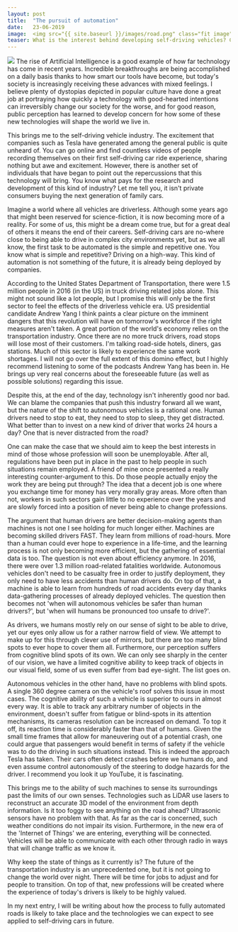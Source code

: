 ```yaml
---
layout: post
title:  "The pursuit of automation"
date:   23-06-2019
image:  <img src="{{ site.baseurl }}/images/road.png" class="fit image">
teaser: What is the interest behind developing self-driving vehicles? Can they ever be better drivers than us humans? How will a transition to autonomous traffic impact our society?
---
```

<img src="{{ site.baseurl }}/images/road.png" class="fit image">
The rise of Artificial Intelligence is a good example of how far technology has come in recent years. Incredible breakthroughs are being accomplished on a daily basis thanks to how smart our tools have become, but today's society is increasingly receiving these advances with mixed feelings. I believe plenty of dystopias depicted in popular culture have done a great job at portraying how quickly a technology with good-hearted intentions can irreversibly change our society for the worse, and for good reason, public perception has learned to develop concern for how some of these new technologies will shape the world we live in. 

This brings me to the self-driving vehicle industry. The excitement that companies such as Tesla have generated among the general public is quite unheard of. You can go online and find countless videos of people recording themselves on their first self-driving car ride experience, sharing nothing but awe and excitement. However, there is another set of individuals that have began to point out the repercussions that this technology will bring. You know what pays for the research and development of this kind of industry? Let me tell you, it isn't private consumers buying the next generation of family cars. 

Imagine a world where all vehicles are driverless. Although some years ago that might been reserved for science-fiction, it is now becoming more of a reality. For some of us, this might be a dream come true, but for a great deal of others it means the end of their careers. Self-driving cars are no-where close to being able to drive in complex city environments yet, but as we all know, the first task to be automated is the simple and repetitive one. You know what is simple and repetitive? Driving on a high-way. This kind of automation is not something of the future, it is already being deployed by companies. 

According to the United States Department of Transportation, there were 1.5 million people in 2016 (in the US) in truck driving related jobs alone. This might not sound like a lot people, but I promise this will only be the first sector to feel the effects of the driverless vehicle era. US presidential candidate Andrew Yang I think paints a clear picture on the imminent dangers that this revolution will have on tomorrow's workforce if the right measures aren't taken. A great portion of the world's economy relies on the transportation industry. Once there are no more truck drivers, road stops will lose most of their customers. I'm talking road-side hotels, diners, gas stations. Much of this sector is likely to experience the same work shortages. I will not go over the full extent of this domino effect, but I highly recommend listening to some of the podcasts Andrew Yang has been in. He brings up very real concerns about the foreseeable future (as well as possible solutions) regarding this issue.

Despite this, at the end of the day, technology isn't inherently good nor bad. We can blame the companies that push this industry forward all we want, but the nature of the shift to autonomous vehicles is a rational one. Human drivers need to stop to eat, they need to stop to sleep, they get distracted. What better than to invest on a new kind of driver that works 24 hours a day? One that is never distracted from the road? 

One can make the case that we should aim to keep the best interests in mind of those whose profession will soon be unemployable. After all, regulations have been put in place in the past to help people in such situations remain employed. A friend of mine once presented a really interesting counter-argument to this. Do those people actually enjoy the work they are being put through? The idea that a decent job is one where you exchange time for money has very morally gray areas. More often than not, workers in such sectors gain little to no experience over the years and are slowly forced into a position of never being able to change professions. 

The argument that human drivers are better decision-making agents than machines is not one I see holding for much longer either. Machines are becoming skilled drivers FAST. They learn from millions of road-hours. More than a human could ever hope to experience in a life-time, and the learning process is not only becoming more efficient, but the gathering of essential data is too. The question is not even about efficiency anymore. In 2016, there were over 1.3 million road-related fatalities worldwide. Autonomous vehicles don't need to be casualty free in order to justify deployment, they only need to have less accidents than human drivers do. On top of that, a machine is able to learn from hundreds of road accidents every day thanks data-gathering processes of already deployed vehicles. The question then becomes not 'when will autonomous vehicles be safer than human drivers?', but 'when will humans be pronounced too unsafe to drive?'.

As drivers, we humans mostly rely on our sense of sight to be able to drive, yet our eyes only allow us for a rather narrow field of view. We attempt to make up for this through clever use of mirrors, but there are too many blind spots to ever hope to cover them all. Furthermore, our perception suffers from cognitive blind spots of its own. We can only see sharply in the center of our vision, we have a limited cognitive ability to keep track of objects in our visual field, some of us even suffer from bad eye-sight. The list goes on. 

Autonomous vehicles in the other hand, have no problems with blind spots. A single 360 degree camera on the vehicle's roof solves this issue in most cases. The cognitive ability of such a vehicle is superior to ours in almost every way. It is able to track any arbitrary number of objects in the environment, doesn't suffer from fatigue or blind-spots in its attention mechanisms, its cameras resolution can be increased on demand. To top it off, its reaction time is considerably faster than that of humans. Given the small time frames that allow for maneuvering out of a potential crash, one could argue that passengers would benefit in terms of safety if the vehicle was to do the driving in such situations instead. This is indeed the approach Tesla has taken. Their cars often detect crashes before we humans do, and even assume control autonomously of the steering to dodge hazards for the driver. I recommend you look it up YouTube, it is fascinating.

This brings me to the ability of such machines to sense its surroundings past the limits of our own senses. Technologies such as LiDAR use lasers to reconstruct an accurate 3D model of the environment from depth information. Is it too foggy to see anything on the road ahead? Ultrasonic sensors have no problem with that. As far as the car is concerned, such weather conditions do not impair its vision. Furthermore, in the new era of the 'Internet of Things' we are entering, everything will be connected. Vehicles will be able to communicate with each other through radio in ways that will change traffic as we know it.

Why keep the state of things as it currently is? The future of the transportation industry is an unprecedented one, but it is not going to change the world over night. There will be time for jobs to adjust and for people to transition. On top of that, new professions will be created where the experience of today's drivers is likely to be highly valued.

In my next entry, I will be writing about how the process to fully automated roads is likely to take place and the technologies we can expect to see applied to self-driving cars in future.
